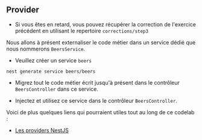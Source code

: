 ## Provider

* Si vous êtes en retard, vous pouvez récupérer la correction de l'exercice précédent en utilisant le repertoire `corrections/step3`

Nous allons à présent externaliser le code métier dans un service dédié que nous nommerons `BeersService`.

* Veuillez créer un service `beers`

```shell
nest generate service beers/beers
```

* Migrez tout le code métier écrit jusqu'à présent dans le contrôleur `BeersController` dans ce service.

* Injectez et utilisez ce service dans le contrôleur `BeersController`.

Voici de plus quelques liens qui pourraient utiles tout au long de ce codelab :

- [Les providers NestJS](https://docs.nestjs.com/providers)

